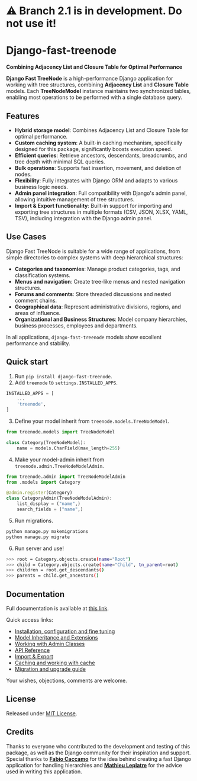 
# ⚠️ Branch 2.1 is in development. Do not use it!


# Django-fast-treenode 
**Combining Adjacency List and Closure Table for Optimal Performance**


**Django Fast TreeNode** is a high-performance Django application for working with tree structures, combining **Adjacency List** and **Closure Table** models. Each **TreeNodeModel** instance maintains two synchronized tables, enabling most operations to be performed with a single database query.

## Features
- **Hybrid storage model**: Combines Adjacency List and Closure Table for optimal performance.
- **Custom caching system**: A built-in caching mechanism, specifically designed for this package, significantly boosts execution speed.
- **Efficient queries**: Retrieve ancestors, descendants, breadcrumbs, and tree depth with minimal SQL queries.
- **Bulk operations**: Supports fast insertion, movement, and deletion of nodes.
- **Flexibility**: Fully integrates with Django ORM and adapts to various business logic needs.
- **Admin panel integration**: Full compatibility with Django's admin panel, allowing intuitive management of tree structures.
- **Import & Export functionality**: Built-in support for importing and exporting tree structures in multiple formats (CSV, JSON, XLSX, YAML, TSV), including integration with the Django admin panel.

## Use Cases
Django Fast TreeNode is suitable for a wide range of applications, from simple directories to complex systems with deep hierarchical structures:
- **Categories and taxonomies**: Manage product categories, tags, and classification systems.
- **Menus and navigation**: Create tree-like menus and nested navigation structures.
- **Forums and comments**: Store threaded discussions and nested comment chains.
- **Geographical data**: Represent administrative divisions, regions, and areas of influence.
- **Organizational and Business Structures**: Model company hierarchies, business processes, employees and departments.

In all applications, `django-fast-treenode` models show excellent performance and stability.

## Quick start
1. Run `pip install django-fast-treenode`.
2. Add `treenode` to `settings.INSTALLED_APPS`.

```python
INSTALLED_APPS = [
    ...
    'treenode',
]
```

3. Define your model inherit from `treenode.models.TreeNodeModel`.

```python
from treenode.models import TreeNodeModel

class Category(TreeNodeModel):
    name = models.CharField(max_length=255)
```

4. Make your model-admin inherit from `treenode.admin.TreeNodeModelAdmin`.

```python
from treenode.admin import TreeNodeModelAdmin
from .models import Category

@admin.register(Category)
class CategoryAdmin(TreeNodeModelAdmin):
    list_display = ("name",)
    search_fields = ("name",)
```
5. Run migrations.

```bash 
python manage.py makemigrations
python manage.py migrate
```

6. Run server and use!

```bash
>>> root = Category.objects.create(name="Root")
>>> child = Category.objects.create(name="Child", tn_parent=root)
>>> children = root.get_descendants()
>>> parents = child.get_ancestors()
```

## Documentation
Full documentation is available at [this link](#).

Quick access links:
* [Installation, configuration and fine tuning](#)
* [Model Inheritance and Extensions](#)
* [Working with Admin Classes](#)
* [API Reference](#)
* [Import & Export](#)
* [Caching and working with cache](#)
* [Migration and upgrade guide](#)

Your wishes, objections, comments are welcome.

## License
Released under [MIT License](https://github.com/TimurKady/django-fast-treenode/blob/main/LICENSE).

## Credits
Thanks to everyone who contributed to the development and testing of this package, as well as the Django community for their inspiration and support. Special thanks to **[Fabio Caccamo](https://github.com/fabiocaccamo)** for the idea behind creating a fast Django application for handling hierarchies and **[Mathieu Leplatre](https://github.com/leplatrem)** for the advice used in writing this application.
